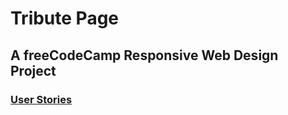 # Tribute Page
## A freeCodeCamp Responsive Web Design Project
### [User Stories](https://www.freecodecamp.org/learn/responsive-web-design/responsive-web-design-projects/build-a-tribute-page)